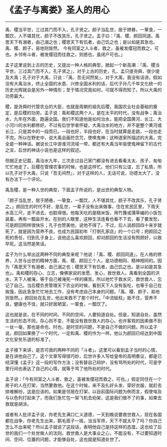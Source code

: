 # 《孟子与离娄》圣人的用心

------

禹、稷当平世，三过其门而不入，孔子贤之。颜子当乱世，居于陋巷，一箪食，一瓢饮，人不堪其忧，颜子不改其乐，孔子贤之。孟子曰：「禹、稷、颜回同道。禹思天下有溺者，由己溺之也；稷思天下有饥者，由己饥之也；是以如是其急也。禹、稷、颜子，易地则皆然。 今有同室之人斗者，救之，虽被发缨冠而救之，可也。乡邻有斗者，被发缨冠而往救之，则惑也，虽闭户可也。」

孟子这里说到上古的历史，又提出一种人格的典型，掀起一个新高潮：「禹、稷当平世，三过其门而不入，孔子贤之」，对于上古的历史，孔、孟只提尧舜，很少提及大禹；孔子对于大禹，只说：「禹，吾无间然矣」，对于大禹，我没有话讲。假如没有大禹治水，终止全国的水患、兴修全国水利的话，后代子孙几千年文化统一的历史光辉就会是另外一种情形；至于情况究竟如何，可就不得而知了。所以大禹的功劳最大。

稷，是尧舜时代管农业的大臣，也就是周朝的祖先后稷，我国农业社会基础的奠定，是后稷的功劳。孟子说：禹和稷这两个人，是在太平的时代，没有战争；禹治水，九年在外面，跑遍全国。我们不知道他是如何治水，能把全国黄河、长江、大小河川的水利都修好。不过有后世学者怀疑，大禹治水的地方，并不是整个黄河或长江，只是其中的一段而已。一段也好，半段也好，在当时就算是走路，一段也走不完。所以在野史中，说大禹会画符念咒，使唤鬼神；这种道家所描述的大禹，完全是一种神话。据说长江中游淮河流域一带，都还有大禹当年驱使鬼神留下的古代之宝，后世的神话小说也是这样的叙述。

但据正史记载，禹治水九年，三次走过自己家门都没有进去看看太太、孩子，匆匆忙忙地走了。后稷在管理农事的时候，也是这样忙。他们只有公谊，忘了私情，所以孔子对于大禹，只说「吾无间然」，对于这样的人，无话可说，功德太大了，没有办法下一个评论。

禹及稷，是一种入世的典型，下面孟子所说的，是出世的典型人物。

「颜子当乱世，居于陋巷，一箪食，一瓢饮，人不堪其忧，颜子不改其乐，孔子贤之。」颜回生的时代不好，是乱世，一辈子没有出来做事，住在贫民区里，下雨天水高三尺，走不进去，也脏得很。他每天吃的是糙米饭，用竹篾或蒲草编的小饭包装着，再有一瓢盐开水。在别的人眼里，这种生活连看也看不下去，看了要发愁，可是颜回照样很快乐；孔子也赞美他，说他不得了。不过，后人说颜回四十来岁就死了，就是因为营养不良，也成为民国初年「打倒孔家店」的一个口号；把颜回之死的责任，归到孔子身上，说他这么喜欢颜回，却对颜回的生活没有照顾好，以致早死。这当然是笑话。

孟子为什么举出这两种不同的典型来呢？他说：「禹、稷、颜回同道」，在人格的修养，入世与出世的精神方面，禹、稷、颜回三个人，是功德相同、精神相同的。因为「禹思天下有溺者，由己溺之也；稷思天下有饥者，由己饥之也。是以如是其急也」。禹和稷的存心、立志，像佛家说的发愿、发心，救世救人。禹看到全国的洪水，天下人被淹，等于自己被淹死一样的痛苦。所以他忙于救水灾，救世救人，忘记了自己。当后稷负责管理天下农业的时候，看到天下人没有饭吃，也等于自己在挨饿，因此急急忙忙地去工作，没有考虑自己本身的问题。「禹、稷、颜子，易地则皆然。」颜回处在乱世，他出来救不了那个时代，「中流砥柱」抵不住，营养不良，健康也不佳，就只好居陋室，一箪食，一瓢饮了。

这也就是说，在不同的时间、不同的空间，人要知道自处。但是，知道自处，虽然生活的形态不同，存心则不变，不能没有救世救人的存心。也许客观的因素做不到一丝一毫，那也是命也、时也，是时空的问题，不是自己不做的问题。所以孟子说，颜回如果换了一个时代，一定和禹、稷的作为一样。他认为颜回已经达到中国文化安贫乐道的标准了。

孟子接下来讲，是否可救的两种不同的「斗者」。这里可以看到孟子当时的心情，是在讲他自己了。这个文章写得很巧妙，后世许多人写给皇帝的高明奏议，都是已经深懂《孟子》这一段的写作方法；没有替自己辩护，没有骂所处的时代，可是字里行间也表达了自己的心情，就等于骂了他所处的时代。

孟子说：「今有同室之人斗者，救之，虽被发缨冠而救之，可也。」假定同住在一个房子的人在打架，当然要救他。在这个时候，来不及扎好头发、穿好衣服，就赶去排难解纷，这是应该的。如果是邻居在打架，以目前国际问题为例而言，假使埃及与以色列打起来了，而我们急忙包一架飞机去劝架，这是我们做不了的事，如果去救就是胡涂。

或者有人批评孟子说，你老先生满口仁义道德，一天到晚说要救世救人，现在各国都在战争，你老先生出来，鹅毛扇子一摇，当当军师，天下不就太平了吗？你自己怎么不出来呢？所以孟子就说了这段话，表明他自己是持这样的态度。这也给了后世的我们一个处世做人的法则。救世救人是大事业之心，不能没有，不过要知道时间、空间、位置的问题，才能够自处，这也就是知道处世了。

